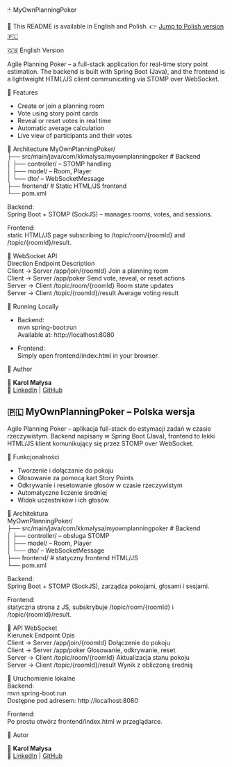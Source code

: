 🃏 MyOwnPlanningPoker

📌 This README is available in English and Polish.
👉 [Jump to Polish version 🇵🇱](#-myownplanningpoker---polska-wersja)

🇬🇧 English Version

Agile Planning Poker – a full-stack application for real-time story point estimation.
The backend is built with Spring Boot (Java), and the frontend is a lightweight HTML/JS client communicating via STOMP over WebSocket.

🚀 Features  
- Create or join a planning room
- Vote using story point cards
- Reveal or reset votes in real time
- Automatic average calculation
- Live view of participants and their votes

🧱 Architecture
MyOwnPlanningPoker/  
├── src/main/java/com/kkmalysa/myownplanningpoker   # Backend  
│   ├── controller/  – STOMP handling  
│   ├── model/       – Room, Player  
│   └── dto/         – WebSocketMessage  
├── frontend/       # Static HTML/JS frontend  
└── pom.xml

Backend:  
Spring Boot + STOMP (SockJS) – manages rooms, votes, and sessions.  

Frontend:  
static HTML/JS page subscribing to /topic/room/{roomId} and /topic/{roomId}/result.  

📡 WebSocket API  
Direction	Endpoint	Description  
Client → Server	/app/join/{roomId}	Join a planning room  
Client → Server	/app/poker	Send vote, reveal, or reset actions  
Server → Client	/topic/room/{roomId}	Room state updates  
Server → Client	/topic/{roomId}/result	Average voting result  

🧪 Running Locally  
- Backend:  
mvn spring-boot:run  
Available at: http://localhost:8080  

- Frontend:  
Simply open frontend/index.html in your browser.  

📜 Author  

👤 **Karol Małysa**    
🔗 [LinkedIn](https://www.linkedin.com/in/karol-malysa/)
|  [GitHub](https://github.com/KKMalysa/MyOwnPlanningPoker)

## 🇵🇱 MyOwnPlanningPoker – Polska wersja

Agile Planning Poker – aplikacja full-stack do estymacji zadań w czasie rzeczywistym.
Backend napisany w Spring Boot (Java), frontend to lekki HTML/JS klient komunikujący się przez STOMP over WebSocket.

🚀 Funkcjonalności  
- Tworzenie i dołączanie do pokoju
- Głosowanie za pomocą kart Story Points
- Odkrywanie i resetowanie głosów w czasie rzeczywistym
- Automatyczne liczenie średniej
- Widok uczestników i ich głosów

🧱 Architektura  
MyOwnPlanningPoker/  
├── src/main/java/com/kkmalysa/myownplanningpoker   # Backend  
│   ├── controller/  – obsługa STOMP  
│   ├── model/       – Room, Player  
│   └── dto/         – WebSocketMessage  
├── frontend/       # statyczny frontend HTML/JS  
└── pom.xml  

Backend:  
Spring Boot + STOMP (SockJS), zarządza pokojami, głosami i sesjami.

Frontend:  
statyczna strona z JS, subskrybuje /topic/room/{roomId} i /topic/{roomId}/result.

📡 API WebSocket  
Kierunek	Endpoint	Opis  
Client → Server	/app/join/{roomId}	Dołączenie do pokoju  
Client → Server	/app/poker	Głosowanie, odkrywanie, reset  
Server → Client	/topic/room/{roomId}	Aktualizacja stanu pokoju  
Server → Client	/topic/{roomId}/result	Wynik z obliczoną średnią  

🧪 Uruchomienie lokalne  
Backend:  
mvn spring-boot:run  
Dostępne pod adresem: http://localhost:8080  


Frontend:  
Po prostu otwórz frontend/index.html w przeglądarce.

📜 Autor

👤 **Karol Małysa**  
🔗 [LinkedIn](https://www.linkedin.com/in/karol-malysa/) 
|  [GitHub](https://github.com/KKMalysa/MyOwnPlanningPoker)
